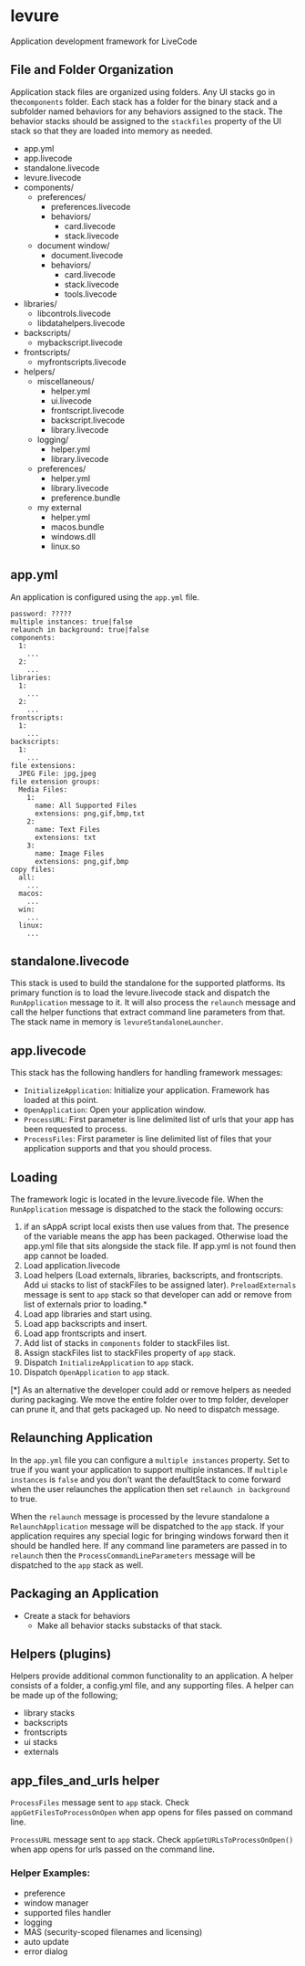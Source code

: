# levure 
Application development framework for LiveCode

## File and Folder Organization

Application stack files are organized using folders. Any UI stacks go in the`components` folder. Each stack has a folder for the binary stack and a subfolder named behaviors for any behaviors assigned to the stack. The behavior stacks should be assigned to the `stackfiles` property of the UI stack so that they are loaded into memory as needed.

- app.yml
- app.livecode
- standalone.livecode
- levure.livecode
- components/
  - preferences/
    - preferences.livecode
    - behaviors/
      - card.livecode
      - stack.livecode
  - document window/
    - document.livecode
    - behaviors/
      - card.livecode
      - stack.livecode
      - tools.livecode
- libraries/
  - libcontrols.livecode
  - libdatahelpers.livecode
- backscripts/
  - mybackscript.livecode
- frontscripts/
  - myfrontscripts.livecode
- helpers/
  - miscellaneous/
    - helper.yml
    - ui.livecode
    - frontscript.livecode
    - backscript.livecode
    - library.livecode
  - logging/
    - helper.yml
    - library.livecode
  - preferences/
    - helper.yml
    - library.livecode
    - preference.bundle
  - my external
    - helper.yml
    - macos.bundle
    - windows.dll
    - linux.so
  
## app.yml

An application is configured using the `app.yml` file. 

```
password: ?????
multiple instances: true|false
relaunch in background: true|false
components:
  1:
    ...
  2:
    ...
libraries:
  1:
    ...
  2:
    ...
frontscripts:
  1:
    ...
backscripts:
  1:
    ...
file extensions:
  JPEG File: jpg,jpeg
file extension groups:
  Media Files:
    1:
      name: All Supported Files
      extensions: png,gif,bmp,txt
    2:
      name: Text Files
      extensions: txt
    3:
      name: Image Files
      extensions: png,gif,bmp
copy files:
  all:
    ...
  macos:
    ...
  win:
    ...
  linux:
    ...
```

## standalone.livecode

This stack is used to build the standalone for the supported platforms. Its primary function is to load the levure.livecode stack and dispatch the `RunApplication` message to it. It will also process the `relaunch` message and call the helper functions that extract command line parameters from that. The stack name in memory is `levureStandaloneLauncher`.

## app.livecode

This stack has the following handlers for handling framework messages:

- `InitializeApplication`: Initialize your application. Framework has loaded at this point.
- `OpenApplication`: Open your application window.
- `ProcessURL`: First parameter is line delimited list of urls that your app has been requested to process.
- `ProcessFiles`: First parameter is line delimited list of files that your application supports and that you should process.
  
## Loading

The framework logic is located in the levure.livecode file. When the `RunApplication` message is dispatched to the stack the following occurs:

1. if an sAppA script local exists then use values from that. The presence of the variable means the app has been packaged. Otherwise load the app.yml file that sits alongside the stack file. If app.yml is not found then app cannot be loaded.
2. Load application.livecode
3. Load helpers (Load externals, libraries, backscripts, and frontscripts. Add ui stacks to list of stackFiles to be assigned later). `PreloadExternals` message is sent to `app` stack so that developer can add or remove from list of externals prior to loading.*
4. Load app libraries and start using.
5. Load app backscripts and insert.
6. Load app frontscripts and insert.
8. Add list of stacks in `components` folder to stackFiles list.
9. Assign stackFiles list to stackFiles property of `app` stack.
10. Dispatch `InitializeApplication` to `app` stack.
11. Dispatch `OpenApplication` to `app` stack.

[*] As an alternative the developer could add or remove helpers as needed during packaging. We move the entire folder over to tmp folder, developer can prune it, and that gets packaged up. No need to dispatch message.
  
## Relaunching Application

In the `app.yml` file you can configure a `multiple instances` property. Set to true if you want your application to support multiple instances. If `multiple instances` is `false` and you don't want the defaultStack to come forward when the user relaunches the application then set `relaunch in background` to true. 

When the `relaunch` message is processed by the levure standalone a `RelaunchApplication` message will be dispatched to the `app` stack. If your application requires any special logic for bringing windows forward then it should be handled here. If any command line parameters are passed in to `relaunch` then the `ProcessCommandLineParameters` message will be dispatched to the `app` stack as well.

## Packaging an Application

- Create a stack for behaviors
  - Make all behavior stacks substacks of that stack.

## Helpers (plugins)

Helpers provide additional common functionality to an application. A helper consists of a folder, a config.yml file, and any supporting files. A helper can be made up of the following;

- library stacks
- backscripts
- frontscripts
- ui stacks
- externals

## app_files_and_urls helper

`ProcessFiles` message sent to `app` stack. Check `appGetFilesToProcessOnOpen` when app opens for files passed on command line.

`ProcessURL` message sent to `app` stack. Check `appGetURLsToProcessOnOpen()` when app opens for urls passed on the command line.

### Helper Examples:

- preference
- window manager
- supported files handler
- logging
- MAS (security-scoped filenames and licensing)
- auto update
- error dialog